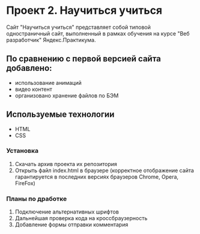 # Проект 2. Научиться учиться

Сайт "Научиться учиться" представляет собой типовой одностраничный сайт, выполненный в рамках обучения на курсе "Веб разработчик" Яндекс.Практикума.

## По сравнению с первой версией сайта добавлено:
  - использование анимаций
  - видео контент
  - организовано хранение файлов по БЭМ

## Используемые технологии
* HTML
* CSS

### Установка

1. Скачать архив проекта их репозитория
2. Открыть файл index.html в браузере (корректное отображение сайта гарантируется в последних версиях браузеров Chrome, Opera, FireFox)

### Планы по дработке

1. Подключение альтернативных шрифтов
2. Дальнейшая проверка кода на кроссбраузерность
3. Добавление формы отправки комментария
